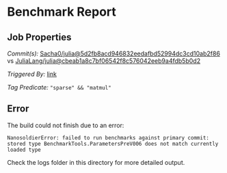 # Benchmark Report

## Job Properties

*Commit(s):* [Sacha0/julia@5d2fb8acd946832eedafbd52994dc3cd10ab2f86](https://github.com/Sacha0/julia/commit/5d2fb8acd946832eedafbd52994dc3cd10ab2f86) vs [JuliaLang/julia@cbeab1a8c7bf06542f8c576042eeb9a4fdb5b0d2](https://github.com/JuliaLang/julia/commit/cbeab1a8c7bf06542f8c576042eeb9a4fdb5b0d2)

*Triggered By:* [link](https://github.com/JuliaLang/julia/pull/24045#issuecomment-336530999)

*Tag Predicate:* `"sparse" && "matmul"`

## Error

The build could not finish due to an error:

```
NanosoldierError: failed to run benchmarks against primary commit: stored type BenchmarkTools.ParametersPreV006 does not match currently loaded type
```

Check the logs folder in this directory for more detailed output.

